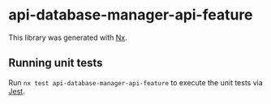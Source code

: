 # api-database-manager-api-feature

This library was generated with [Nx](https://nx.dev).

## Running unit tests

Run `nx test api-database-manager-api-feature` to execute the unit tests via [Jest](https://jestjs.io).
